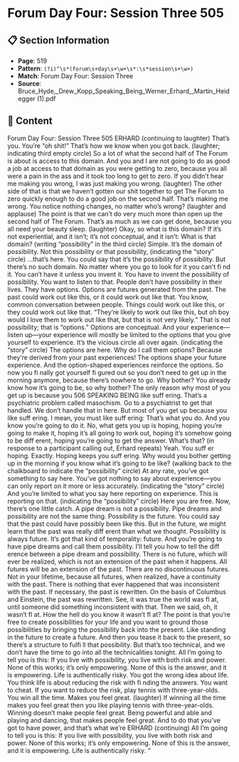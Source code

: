 # Forum Day Four: Session Three 505

## 📋 Section Information

- **Page**: 519
- **Pattern**: `(?i)^\s*(forum\s+day\s+\w+\s*:\s*session\s+\w+)`
- **Match**: Forum Day Four: Session Three
- **Source**: Bruce_Hyde,_Drew_Kopp_Speaking_Being_Werner_Erhard,_Martin_Heidegger (1).pdf

## 📄 Content

Forum Day Four: Session Three 505
ERHARD (continuing to laughter)
That’s you. You’re “oh shit!” That’s how we know when you got back.
(laughter; indicating third empty circle)
So a lot of what the second half of The Forum is about is access to this domain. And you and I
are not going to do as good a job at access to that domain as you were getting to zero, because
you all were a pain in the ass and it took too long to get to zero. If you didn’t hear me making
you wrong, I was just making you wrong.
(laughter)
The other side of that is that we haven’t gotten our shit together to get The Forum to zero
quickly enough to do a good job on the second half. That’s making me wrong. You notice
nothing changes, no matter who’s wrong?
(laughter and applause)
The point is that we can’t do very much more than open up the second half of The Forum.
That’s as much as we can get done, because you all need your beauty sleep.
(laughter)
Okay, so what is this domain? If it’s not experiential, and it isn’t; it’s not conceptual, and it isn’t:
What is that domain?
(writing “possibility” in the third circle)
Simple. It’s the domain of possibility. Not this possibility or that possibility,
(indicating the “story” circle)
...that’s here. You could say that it’s the possibility of possibility. But there’s no such domain.
No matter where you go to look for it you can’t fi nd it. You can’t have it unless you invent it.
You have to invent the possibility of possibility. You want to listen to that. People don’t have
possibility in their lives. They have options. Options are futures generated from the past. The
past could work out like this, or it could work out like that. You know, common conversation
between people. Things could work out like this, or they could work out like that. “They’re
likely to work out like this, but oh boy would I love them to work out like that, but that is
not very likely.” That is not possibility; that is “options.” Options are conceptual. And your
experience—listen up—your experience will mostly be limited to the options that you give
yourself to experience. It’s the vicious circle all over again.
(indicating the “story” circle)
The options are here. Why do I call them options? Because they’re derived from your past
experiences! The options shape your future experience. And the option-shaped experiences
reinforce the options. So now you fi nally got yourself fi gured out so you don’t need to get
up in the morning anymore, because there’s nowhere to go. Why bother? You already know
how it’s going to be, so why bother? The only reason why most of you get up is because you
506
SPEAKING BEING
like suff ering. That’s a psychiatric problem called masochism. Go to a psychiatrist to get that
handled. We don’t handle that in here. But most of you get up because you like suff ering. I
mean, you must like suff ering: That’s what you do. And you know you’re going to do it. No,
what gets you up is hoping, hoping you’re going to make it, hoping it’s all going to work out,
hoping it’s somehow going to be diff erent, hoping you’re going to get the answer. What’s that?
(in response to a participant calling out, Erhard repeats)
Yeah. You suff er hoping. Exactly. Hoping keeps you suff ering. Why would you bother getting up
in the morning if you know what it’s going to be like?
(walking back to the chalkboard to indicate the “possibility” circle)
At any rate, you’ve got something to say here. You’ve got nothing to say about experience—you
can only report on it more or less accurately.
(indicating the “story” circle)
And you’re limited to what you say here reporting on experience. This is reporting on that.
(indicating the “possibility” circle)
Here you are free. Now, there’s one little catch. A pipe dream is not a possibility. Pipe dreams
and possibility are not the same thing. Possibility is the future. You could say that the past could
have possibly been like this. But in the future, we might learn that the past was really diff erent
than what we thought. Possibility is always future. It’s got that kind of temporality: future. And
you’re going to have pipe dreams and call them possibility. I’ll tell you how to tell the diff erence
between a pipe dream and possibility. There is no future, which will ever be realized, which is
not an extension of the past when it happens. All futures will be an extension of the past. There
are no discontinuous futures. Not in your lifetime, because all futures, when realized, have a
continuity with the past. There is nothing that ever happened that was inconsistent with the
past. If necessary, the past is rewritten. On the basis of Columbus and Einstein, the past was
rewritten. See, it was true the world was fl at, until someone did something inconsistent with
that. Then we said, oh, it wasn’t fl at. How the hell do you know it wasn’t fl at? The point is that
you’re free to create possibilities for your life and you want to ground those possibilities by
bringing the possibility back into the present. Like standing in the future to create a future. And
then you tease it back to the present, so there’s a structure to fulfi ll that possibility. But that’s too
technical, and we don’t have the time to go into all the technicalities tonight. All I’m going to
tell you is this: If you live with possibility, you live with both risk and power. None of this works;
it’s only empowering. None of this is the answer, and it is empowering. Life is authentically
risky. You got the wrong idea about life. You think life is about reducing the risk with fi nding the
answers. You want to cheat. If you want to reduce the risk, play tennis with three-year-olds. You
win all the time. Makes you feel great.
(laughter)
If winning all the time makes you feel great then you like playing tennis with three-year-olds.
Winning doesn’t make people feel great. Being powerful and able and playing and dancing,
that makes people feel great. And to do that you’ve got to have power, and that’s what we’re
ERHARD (continuing)
All I’m going to tell you is this: If you live with
possibility, you live with both risk and power.
None of this works; it’s only empowering. None
of this is the answer, and it is empowering. Life
is authentically risky.
“